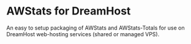 AWStats for DreamHost
=====================

An easy to setup packaging of AWStats and AWStats-Totals for use on
DreamHost web-hosting services (shared or managed VPS).
